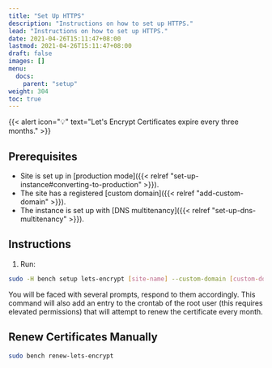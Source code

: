 ```yaml
---
title: "Set Up HTTPS"
description: "Instructions on how to set up HTTPS."
lead: "Instructions on how to set up HTTPS."
date: 2021-04-26T15:11:47+08:00
lastmod: 2021-04-26T15:11:47+08:00
draft: false
images: []
menu:
  docs:
    parent: "setup"
weight: 304
toc: true
---
```


{{< alert icon="💡" text="Let's Encrypt Certificates expire every three months." >}}

## Prerequisites
- Site is set up in [production mode]({{< relref "set-up-instance#converting-to-production" >}}).
- The site has a registered [custom domain]({{< relref "add-custom-domain" >}}).
- The instance is set up with [DNS multitenancy]({{< relref "set-up-dns-multitenancy" >}}).

## Instructions

1. Run:
```bash
sudo -H bench setup lets-encrypt [site-name] --custom-domain [custom-domain]
```
You will be faced with several prompts, respond to them accordingly. This command will also add an entry to the crontab of the root user (this requires elevated permissions) that will attempt to renew the certificate every month.

## Renew Certificates Manually
```bash
sudo bench renew-lets-encrypt
```
